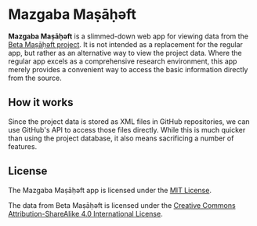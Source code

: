 # Mazgaba Maṣāḥǝft

**Mazgaba Maṣāḥǝft** is a slimmed-down web app for viewing data from the [Beta Maṣāḥǝft project](https://github.com/BetaMasaheft). It is not intended as a replacement for the regular app, but rather as an alternative way to view the project data. Where the regular app excels as a comprehensive research environment, this app merely provides a convenient way to access the basic information directly from the source.

## How it works

Since the project data is stored as XML files in GitHub repositories, we can use GitHub's API to access those files directly. While this is much quicker than using the project database, it also means sacrificing a number of features.

## License

The Mazgaba Maṣāḥǝft app is licensed under the [MIT License](https://github.com/smaugustine/MazgabaMasaheft/blob/main/LICENSE).

The data from Beta Maṣāḥǝft is licensed under the [Creative Commons Attribution-ShareAlike 4.0 International License](https://creativecommons.org/licenses/by-sa/4.0/).